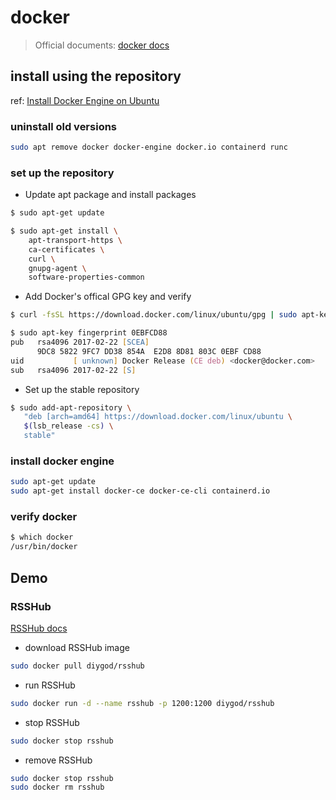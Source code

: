 # docker

> Official documents: [docker docs](https://docs.docker.com/)

## install using the repository

ref: [Install Docker Engine on Ubuntu](https://docs.docker.com/engine/install/ubuntu/)

### uninstall old versions

``` zsh
sudo apt remove docker docker-engine docker.io containerd runc
```

### set up the repository

- Update apt package and install packages

``` zsh
$ sudo apt-get update

$ sudo apt-get install \
    apt-transport-https \
    ca-certificates \
    curl \
    gnupg-agent \
    software-properties-common
```

- Add Docker's offical GPG key and verify

``` zsh
$ curl -fsSL https://download.docker.com/linux/ubuntu/gpg | sudo apt-key add -

$ sudo apt-key fingerprint 0EBFCD88
pub   rsa4096 2017-02-22 [SCEA]
      9DC8 5822 9FC7 DD38 854A  E2D8 8D81 803C 0EBF CD88
uid           [ unknown] Docker Release (CE deb) <docker@docker.com>
sub   rsa4096 2017-02-22 [S]
```

- Set up the stable repository

``` zsh
$ sudo add-apt-repository \
   "deb [arch=amd64] https://download.docker.com/linux/ubuntu \
   $(lsb_release -cs) \
   stable"
```

### install docker engine

``` zsh
sudo apt-get update
sudo apt-get install docker-ce docker-ce-cli containerd.io
```

### verify docker

``` zsh
$ which docker
/usr/bin/docker
```

## Demo

### RSSHub

[RSSHub docs](https://docs.rsshub.app/)

- download RSSHub image

``` zsh
sudo docker pull diygod/rsshub
```

- run RSSHub

``` zsh
sudo docker run -d --name rsshub -p 1200:1200 diygod/rsshub
```

- stop RSSHub

``` zsh
sudo docker stop rsshub
```

- remove RSSHub

``` zsh
sudo docker stop rsshub
sudo docker rm rsshub
```
